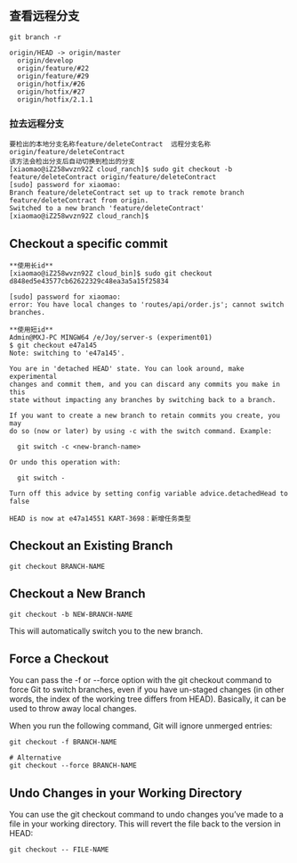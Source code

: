 ## 查看远程分支
```
git branch -r

origin/HEAD -> origin/master
  origin/develop
  origin/feature/#22
  origin/feature/#29
  origin/hotfix/#26
  origin/hotfix/#27
  origin/hotfix/2.1.1
```

### 拉去远程分支
```
要检出的本地分支名称feature/deleteContract  远程分支名称origin/feature/deleteContract
该方法会检出分支后自动切换到检出的分支
[xiaomao@iZ258wvzn92Z cloud_ranch]$ sudo git checkout -b feature/deleteContract origin/feature/deleteContract
[sudo] password for xiaomao:
Branch feature/deleteContract set up to track remote branch feature/deleteContract from origin.
Switched to a new branch 'feature/deleteContract'
[xiaomao@iZ258wvzn92Z cloud_ranch]$
```

## Checkout a specific commit
```
**使用长id**
[xiaomao@iZ258wvzn92Z cloud_bin]$ sudo git checkout d848ed5e43577cb62622329c48ea3a5a15f25834

[sudo] password for xiaomao: 
error: You have local changes to 'routes/api/order.js'; cannot switch branches.

**使用短id**
Admin@MXJ-PC MINGW64 /e/Joy/server-s (experiment01)
$ git checkout e47a145
Note: switching to 'e47a145'.

You are in 'detached HEAD' state. You can look around, make experimental
changes and commit them, and you can discard any commits you make in this
state without impacting any branches by switching back to a branch.

If you want to create a new branch to retain commits you create, you may
do so (now or later) by using -c with the switch command. Example:

  git switch -c <new-branch-name>

Or undo this operation with:

  git switch -

Turn off this advice by setting config variable advice.detachedHead to false

HEAD is now at e47a14551 KART-3698：新增任务类型

```

## Checkout an Existing Branch
```
git checkout BRANCH-NAME
```

## Checkout a New Branch
```
git checkout -b NEW-BRANCH-NAME
```
This will automatically switch you to the new branch.

## Force a Checkout
You can pass the -f or --force option with the git checkout command to force Git to switch branches, even if you have un-staged changes (in other words, the index of the working tree differs from HEAD). Basically, it can be used to throw away local changes.

When you run the following command, Git will ignore unmerged entries:
```
git checkout -f BRANCH-NAME

# Alternative
git checkout --force BRANCH-NAME
```
## Undo Changes in your Working Directory
You can use the git checkout command to undo changes you’ve made to a file in your working directory. This will revert the file back to the version in HEAD:

```
git checkout -- FILE-NAME
```


 
